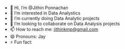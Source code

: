 - 👋 Hi, I’m @Jithin Ponnachan
- 👀 I’m interested in Data Analystics
- 🌱 I’m currently doing Data Analytic projects
- 💞️ I’m looking to collaborate on Data Analysis projects
- 📫 How to reach me: jithinkmp@gmail.com
- 😄 Pronouns: Jay
- ⚡ Fun fact: 

<!---
Jithin is a ✨ special ✨ repository because its `README.md` (this file) appears on your GitHub profile.
You can click the Preview link to take a look at your changes.
--->
